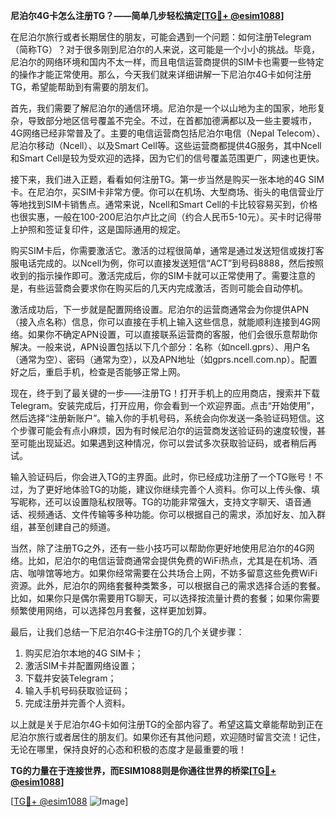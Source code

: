 **尼泊尔4G卡怎么注册TG？——简单几步轻松搞定[[TG💪+ @esim1088](https://t.me/s/esim1088)]**

在尼泊尔旅行或者长期居住的朋友，可能会遇到一个问题：如何注册Telegram（简称TG）？对于很多刚到尼泊尔的人来说，这可能是一个小小的挑战。毕竟，尼泊尔的网络环境和国内不太一样，而且电信运营商提供的SIM卡也需要一些特定的操作才能正常使用。那么，今天我们就来详细讲解一下尼泊尔4G卡如何注册TG，希望能帮助到有需要的朋友们。

首先，我们需要了解尼泊尔的通信环境。尼泊尔是一个以山地为主的国家，地形复杂，导致部分地区信号覆盖不完全。不过，在首都加德满都以及一些主要城市，4G网络已经非常普及了。主要的电信运营商包括尼泊尔电信（Nepal Telecom）、尼泊尔移动（Ncell）、以及Smart Cell等。这些运营商都提供4G服务，其中Ncell和Smart Cell是较为受欢迎的选择，因为它们的信号覆盖范围更广，网速也更快。

接下来，我们进入正题，看看如何注册TG。第一步当然是购买一张本地的4G SIM卡。在尼泊尔，买SIM卡非常方便。你可以在机场、大型商场、街头的电信营业厅等地找到SIM卡销售点。通常来说，Ncell和Smart Cell的卡比较容易买到，价格也很实惠，一般在100-200尼泊尔卢比之间（约合人民币5-10元）。买卡时记得带上护照和签证复印件，这是国际通用的规定。

购买SIM卡后，你需要激活它。激活的过程很简单，通常是通过发送短信或拨打客服电话完成的。以Ncell为例，你可以直接发送短信“ACT”到号码8888，然后按照收到的指示操作即可。激活完成后，你的SIM卡就可以正常使用了。需要注意的是，有些运营商会要求你在购买后的几天内完成激活，否则可能会自动停机。

激活成功后，下一步就是配置网络设置。尼泊尔的运营商通常会为你提供APN（接入点名称）信息，你可以直接在手机上输入这些信息，就能顺利连接到4G网络。如果你不确定APN设置，可以直接联系运营商的客服，他们会很乐意帮助你解决。一般来说，APN设置包括以下几个部分：名称（如ncell.gprs）、用户名（通常为空）、密码（通常为空），以及APN地址（如gprs.ncell.com.np）。配置好之后，重启手机，检查是否能够正常上网。

现在，终于到了最关键的一步——注册TG！打开手机上的应用商店，搜索并下载Telegram。安装完成后，打开应用，你会看到一个欢迎界面。点击“开始使用”，然后选择“注册新账户”。输入你的手机号码，系统会向你发送一条验证码短信。这个步骤可能会有点小麻烦，因为有时候尼泊尔的运营商发送验证码的速度较慢，甚至可能出现延迟。如果遇到这种情况，你可以尝试多次获取验证码，或者稍后再试。

输入验证码后，你会进入TG的主界面。此时，你已经成功注册了一个TG账号！不过，为了更好地体验TG的功能，建议你继续完善个人资料。你可以上传头像、填写昵称，还可以设置隐私权限等。TG的功能非常强大，支持文字聊天、语音通话、视频通话、文件传输等多种功能。你可以根据自己的需求，添加好友、加入群组，甚至创建自己的频道。

当然，除了注册TG之外，还有一些小技巧可以帮助你更好地使用尼泊尔的4G网络。比如，尼泊尔的电信运营商通常会提供免费的WiFi热点，尤其是在机场、酒店、咖啡馆等地方。如果你经常需要在公共场合上网，不妨多留意这些免费WiFi资源。此外，尼泊尔的网络套餐种类繁多，可以根据自己的需求选择合适的套餐。比如，如果你只是偶尔需要用TG聊天，可以选择按流量计费的套餐；如果你需要频繁使用网络，可以选择包月套餐，这样更加划算。

最后，让我们总结一下尼泊尔4G卡注册TG的几个关键步骤：

1. 购买尼泊尔本地的4G SIM卡；
2. 激活SIM卡并配置网络设置；
3. 下载并安装Telegram；
4. 输入手机号码获取验证码；
5. 完成注册并完善个人资料。

以上就是关于尼泊尔4G卡如何注册TG的全部内容了。希望这篇文章能帮助到正在尼泊尔旅行或者居住的朋友们。如果你还有其他问题，欢迎随时留言交流！记住，无论在哪里，保持良好的心态和积极的态度才是最重要的哦！

**TG的力量在于连接世界，而ESIM1088则是你通往世界的桥梁[[TG💪+ @esim1088](https://t.me/s/esim1088)]**

[[TG💪+ @esim1088](https://t.me/s/esim1088) ![Image](https://i.postimg.cc/4NQfJmqS/Snipaste-2025-05-13-00-14-12.png)]
